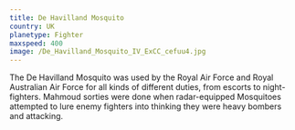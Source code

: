 ```yaml
---
title: De Havilland Mosquito
country: UK
planetype: Fighter
maxspeed: 400
image: /De_Havilland_Mosquito_IV_ExCC_cefuu4.jpg
---
```

The De Havilland Mosquito was used by the Royal Air Force and Royal Australian Air Force  for all kinds of different duties, from escorts to night-fighters. Mahmoud sorties were done when radar-equipped Mosquitoes attempted to lure enemy fighters into thinking they were heavy bombers and attacking.